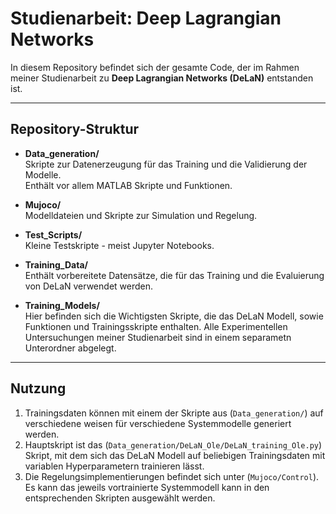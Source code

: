 # Studienarbeit: Deep Lagrangian Networks

In diesem Repository befindet sich der gesamte Code, der im Rahmen meiner Studienarbeit zu **Deep Lagrangian Networks (DeLaN)** entstanden ist. 

---

## Repository-Struktur

- **Data_generation/**  
  Skripte zur Datenerzeugung für das Training und die Validierung der Modelle.  
  Enthält vor allem MATLAB Skripte und Funktionen.

- **Mujoco/**  
  Modelldateien und Skripte zur Simulation und Regelung.  

- **Test_Scripts/**  
  Kleine Testskripte - meist Jupyter Notebooks.

- **Training_Data/**  
  Enthält vorbereitete Datensätze, die für das Training und die Evaluierung von DeLaN verwendet werden.

- **Training_Models/**  
  Hier befinden sich die Wichtigsten Skripte, die das DeLaN Modell, sowie Funktionen und Trainingsskripte enthalten.
  Alle Experimentellen Untersuchungen meiner Studienarbeit sind in einem separametn Unterordner abgelegt.

---

## Nutzung

1. Trainingsdaten können mit einem der Skripte aus (`Data_generation/`) auf verschiedene weisen für verschiedene Systemmodelle generiert werden.  
2. Hauptskript ist das (`Data_generation/DeLaN_Ole/DeLaN_training_Ole.py`) Skript, mit dem sich das DeLaN Modell auf beliebigen Trainingsdaten mit variablen Hyperparametern trainieren lässt.
3. Die Regelungsimplementierungen befindet sich unter (`Mujoco/Control`). Es kann das jeweils vortrainierte Systemmodell kann in den entsprechenden Skripten ausgewählt werden.

